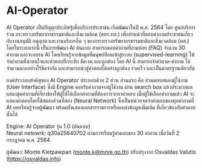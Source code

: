 # AI-Operator
AI Operator เป็นปัญญาประดิษฐ์เพื่อบริการประชาชน เริ่มพัฒนาในปี พ.ศ. 2564 โดย ศูนย์บริการร่วม กระทรวงทรัพยากรธรรมชาติและสิ่งแวดล้อม (ศบร.ทส.) เพื่อทำหน้าที่ตอบคำถามประชาชนเกี่ยวกับงานอนุมัติ อนุญาต และงานบริการอื่น ๆ ของกระทรวงทรัพยากรธรรมชาติและสิ่งแวดล้อม (ทส.) โดยในระยะแรกนี้ เป็นการพัฒนา AI ต้นแบบ สามารถตอบคำถามที่ถามบ่อย (FAQ) จำนวน 30 คำถาม และจะอบรม AI โดยเรียนรู้จากข้อมูลที่มนุษย์ป้อนเข้าสู่ระบบ (supervised-learning) ให้จำคำถามที่น่าสนใจและคำตอบที่กระชับ ชัดเจน และถูกต้อง โดย AI นี้ สามารถจำคำตาม-คำถาม ได้จำนวนมากอย่างไร้ขีดจำกัด และสามารถนำสู่คำตอบได้อย่างถูกต้อง รวดเร็ว และเป็นมาตรฐานเดียวกัน

องค์ประกอบสำคัญของ AI Operator ประกอบด้วย 2 ส่วน ส่วนแรก คือ ส่วนตอบสนองผู้ใช้งาน (User Interface) ซึ่งมี Engine คอยรับคำถามจากผู้ใช้งาน ผ่าน search box แล้วประมวลผล แสดงชุดคำถามที่เกี่ยวข้องให้ผู้ใช้ได้เลือกคำถามที่ต้องการจะหาคำตอบ เมื่อผู้ใช้เลือกคำถามแล้ว AI จะแสดงคำตอบโดยใช้สมองส่วนที่สอง (Neural Network) ซึ่งเป็นหน่วยจดจำคำตอบของทุกคำถามที่ AI เคยเรียนรู้จากผู้พัฒนา พร้อมทั้งแสดงเอกสารราชการหรือแหล่งข้อมูลเพิ่มเติม ที่เกี่ยวข้องกับคำตอบนั้นได้   

Engine: AI Operator รุ่น 1.0 (ต้นแบบ)  
Neural netowrk: q30a25640702 ผ่านการเรียนรู้คำตอบของ 30 คำถาม เมื่อวันที่ 2 กรกฎาคม พ.ศ. 2564 

ผู้พัฒนา: Monte Kietpawpan (monte.k@mnre.go.th) ปรับปรุงจาก Osvaldas Valutis (https://osvaldas.info)

